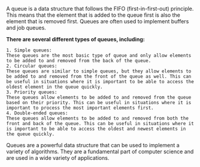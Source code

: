 A queue is a data structure that follows the FIFO (first-in-first-out) principle. This means that the element that is added to the queue first is also the element that is removed first. Queues are often used to implement buffers and job queues.

**There are several different types of queues, including:**

    1. Simple queues:
    These queues are the most basic type of queue and only allow elements to be added to and removed from the back of the queue.
    2. Circular queues:
    These queues are similar to simple queues, but they allow elements to be added to and removed from the front of the queue as well. This can be useful in situations where it is important to be able to access the oldest element in the queue quickly.
    3. Priority queues:
    These queues allow elements to be added to and removed from the queue based on their priority. This can be useful in situations where it is important to process the most important elements first.
    4. Double-ended queues:
    These queues allow elements to be added to and removed from both the front and back of the queue. This can be useful in situations where it is important to be able to access the oldest and newest elements in the queue quickly.

Queues are a powerful data structure that can be used to implement a variety of algorithms. They are a fundamental part of computer science and are used in a wide variety of applications.
